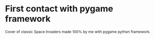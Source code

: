 <h1>First contact with pygame framework</h1>
<p style="font-size:12px;">Cover of classic Space Invaders made 100% by me with pygame python framework.<p>
